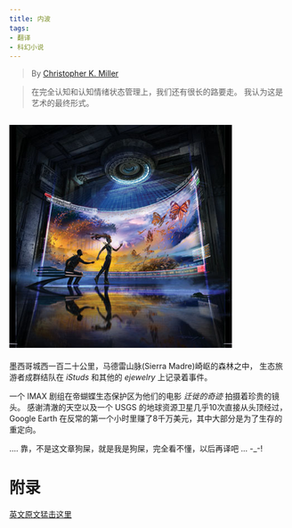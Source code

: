 ```yaml
---
title: 内波
tags:
- 翻译
- 科幻小说
---
```


> By [Christopher K. Miller][link0]

> 在完全认知和认知情绪状态管理上，我们还有很长的路要走。
> 我认为这是艺术的最终形式。

![Credit: Jamie Tufrey](interweave_cropped.jpg)
-----------------------------------------------

墨西哥城西一百二十公里，马德雷山脉(Sierra Madre)崎岖的森林之中，
生态旅游者成群结队在 *iStuds* 和其他的 *ejewelry* 上记录着事件。

一个 IMAX 剧组在帝蝴蝶生态保护区为他们的电影 *迁徙的奇迹* 拍摄着珍贵的镜头。 
感谢清澈的天空以及一个 USGS 的地球资源卫星几乎10次直接从头顶经过，
Google Earth 在反常的第一个小时里赚了8千万美元，其中大部分是为了生存的重定向。

.... 靠，不是这文章狗屎，就是我是狗屎，完全看不懂，以后再译吧 ... -_-! 




# 附录

 [英文原文猛击这里][link0]

[link0]: http://www.cosmosmagazine.com/science-fiction/interweave/
[link1]: http://www.cosmosmagazine.com/news/top-12-sci-fi-stories-2012/